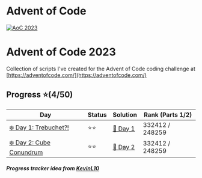 # Advent of Code
[![AoC 2023](https://img.shields.io/badge/2023-★_4-44cc11)](https://adventofcode.com/2023)

# Advent of Code 2023
Collection of scripts I've created for the Advent of Code coding challenge at
[https://adventofcode.com/](https://adventofcode.com/)

## Progress ⭐(4/50)
| Day                                    | Status   | Solution                           | Rank (Parts 1/2)       |
| -----------                           | ---------| --------                            | ---------   |
| [❄️ Day 1: Trebuchet?!](/2023/Day1)        | ⭐⭐    | [🎯 Day 1](/2023/Day1/1.py)       | 332412 / 248259  |
| [❄️ Day 2: Cube Conundrum](/2023/Day2)        | ⭐⭐    | [🎯 Day 2](/2023/Day2/1.py)       | 332412 / 248259  |

##### Progress tracker idea from [KevinL10](https://github.com/KevinL10/advent-of-code)